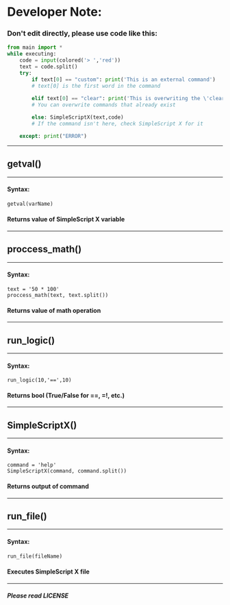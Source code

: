 # **Developer Note:**
### Don't edit directly, please use code like this:
``` python 3
from main import *
while executing:
    code = input(colored('> ','red'))
    text = code.split()
    try:
        if text[0] == "custom": print('This is an external command')
        # text[0] is the first word in the command
        
        elif text[0] == "clear": print('This is overwriting the \'clear\' command')
        # You can overwrite commands that already exist

        else: SimpleScriptX(text,code)
        # If the command isn't here, check SimpleScript X for it

    except: print("ERROR")
```
--------------------------
## getval()
--------------------------
#### **Syntax:**
``` python 3
getval(varName)
```
#### Returns value of SimpleScript X variable
--------------------------
## proccess_math()
--------------------------
#### **Syntax:**
```
text = '50 * 100'
proccess_math(text, text.split())
```
#### Returns value of math operation
--------------------------
## run_logic()
--------------------------
#### **Syntax:**
```
run_logic(10,'==',10)
```
#### Returns bool (True/False for ==, =!, etc.)
--------------------------
## SimpleScriptX()
--------------------------
#### **Syntax:**
```
command = 'help'
SimpleScriptX(command, command.split())
```
#### Returns output of command
--------------------------
## run_file()
--------------------------
#### **Syntax:**
``` python 3
run_file(fileName)
```
#### Executes SimpleScript X file
--------------------------
###### **Please read LICENSE**

